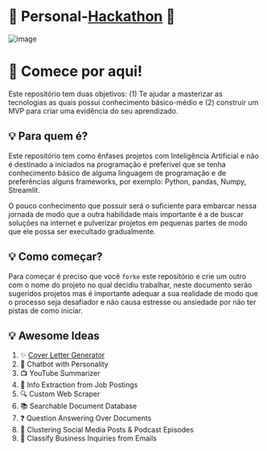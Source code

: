 # 🎉 Personal-[Hackathon](https://en.wikipedia.org/wiki/Hackathon) 🚀

![image](https://github.com/user-attachments/assets/50a3dc14-e101-438b-a5b9-2900d7648813)

# 🎉 Comece por aqui!
Este repositório tem duas objetivos:  (1) Te ajudar a masterizar as tecnologias as quais possui conhecimento básico-médio e (2) construir um MVP para criar uma evidência do seu aprendizado.

## 💡 Para quem é?
Este repositório tem como ênfases projetos com Inteligência Artificial e não é destinado a iniciados na programação é preferível que se tenha conhecimento básico de alguma linguagem de programação e de preferências alguns frameworks, por exemplo: Python, pandas, Numpy, Streamlit.

O pouco conhecimento que possuir será o suficiente para embarcar nessa jornada de modo que a outra habilidade mais importante é a de buscar soluções na internet e pulverizar projetos em pequenas partes de modo que ele possa ser execultado gradualmente.

## 💡 Como começar?
Para começar é preciso que você `forke` este repositório e crie um outro com o nome do projeto no qual decidiu trabalhar, neste documento serão sugeridos projetos mas é importante adequar a sua realidade de modo que o processo seja desafiador e não causa estresse ou ansiedade por não ter pistas de como iniciar.

## 💡 Awesome Ideas

1. ✨ [Cover Letter Generator](https://github.com/CllsPy/Cover-Letter-Generator)
2. 🤖 Chatbot with Personality
3. 📺 YouTube Summarizer
4. 📄 Info Extraction from Job Postings
5. 🔍 Custom Web Scraper
6. 📚 Searchable Document Database
7. ❓ Question Answering Over Documents
8. 🧩 Clustering Social Media Posts & Podcast Episodes
9. 📧 Classify Business Inquiries from Emails
